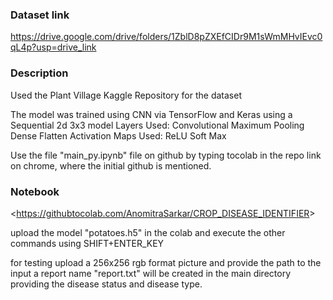 ### Dataset link
https://drive.google.com/drive/folders/1ZblD8pZXEfCIDr9M1sWmMHvIEvc0qL4p?usp=drive_link

### Description
Used the Plant Village Kaggle Repository for the dataset

The model was trained using CNN via TensorFlow and Keras
using a Sequential 2d 3x3 model
Layers Used:
    Convolutional
    Maximum Pooling
    Dense
    Flatten
Activation Maps Used:
    ReLU
    Soft Max

Use the file "main_py.ipynb" file on github 
by typing tocolab in the repo link on chrome,
where the initial github is mentioned.

### Notebook
<<https://githubtocolab.com/AnomitraSarkar/CROP_DISEASE_IDENTIFIER>>

upload the model "potatoes.h5" in the colab and execute the 
other commands using SHIFT+ENTER_KEY 

for testing upload a 256x256 rgb format picture and provide the path to the input
a report name "report.txt" will be created in the main directory 
providing the disease status and disease type.
